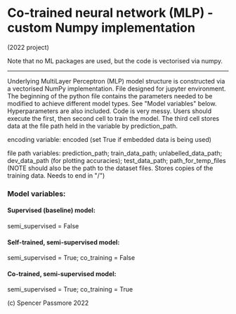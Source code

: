 # Co-trained neural network (MLP) - custom Numpy implementation 

(2022 project) 

Note that no ML packages are used, but the code is vectorised via numpy.

--- 

Underlying MultiLayer Perceptron (MLP) model structure is constructed via a vectorised NumPy implementation. 
File designed for jupyter environment.
The beginning of the python file contains the parameters needed to be modified to achieve different model types. See "Model variables" below. Hyperparameters are also included. 
Code is very messy. Users should execute the first, then second cell to train the model. The third cell stores data at the file path held in the variable by prediction_path.


encoding variable:
encoded (set True if embedded data is being used)

file path variables:
prediction_path;
train_data_path;
unlabelled_data_path;
dev_data_path (for plotting accuracies);
test_data_path;
path_for_temp_files (NOTE should also be the path to the dataset files. Stores copies of the training data. Needs to end in "/")

### Model variables:

#### Supervised (baseline) model: 
semi_supervised = False

#### Self-trained, semi-supervised model:
semi_supervised = True;
co_training = False

#### Co-trained, semi-supervised model:
semi_supervised = True;
co_training = True


(c) Spencer Passmore 2022
